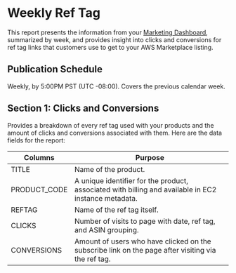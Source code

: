 # Weekly Ref Tag<a name="weekly-ref-tag-1"></a>

 This report presents the information from your [Marketing Dashboard](https://aws.amazon.com/marketplace/management/marketing/), summarized by week, and provides insight into clicks and conversions for ref tag links that customers use to get to your AWS Marketplace listing\. 

## Publication Schedule<a name="publication-schedule-7"></a>

 Weekly, by 5:00PM PST \(UTC \-08:00\)\. Covers the previous calendar week\. 

## Section 1: Clicks and Conversions<a name="section-1-clicks-and-conversions-1"></a>

 Provides a breakdown of every ref tag used with your products and the amount of clicks and conversions associated with them\. Here are the data fields for the report: 


|  **Columns**  |  **Purpose**  | 
| --- | --- | 
|  TITLE  |  Name of the product\.  | 
|  PRODUCT\_CODE  |  A unique identifier for the product, associated with billing and available in EC2 instance metadata\.  | 
|  REFTAG  |  Name of the ref tag itself\.  | 
|  CLICKS  |  Number of visits to page with date, ref tag, and ASIN grouping\.  | 
|  CONVERSIONS  |  Amount of users who have clicked on the subscribe link on the page after visiting via the ref tag\.  | 